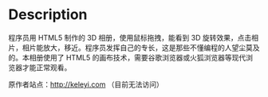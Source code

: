 # Description

程序员用 HTML5 制作的 3D 相册，使用鼠标拖拽，能看到 3D 旋转效果，点击相片，相片能放大，移近。程序员发挥自己的专长，这是那些不懂编程的人望尘莫及的。本相册使用了 HTML5 的画布技术，需要谷歌浏览器或火狐浏览器等现代浏览器才能正常观看。

原作者站点：http://keleyi.com （目前无法访问）
